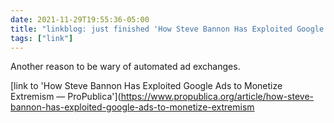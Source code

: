 ```yaml
---
date: 2021-11-29T19:55:36-05:00
title: "linkblog: just finished 'How Steve Bannon Has Exploited Google Ads to Monetize Extremism — ProPublica'"
tags: ["link"]
---
```

Another reason to be wary of automated ad exchanges.
 
[link to 'How Steve Bannon Has Exploited Google Ads to Monetize Extremism — ProPublica'](https://www.propublica.org/article/how-steve-bannon-has-exploited-google-ads-to-monetize-extremism
